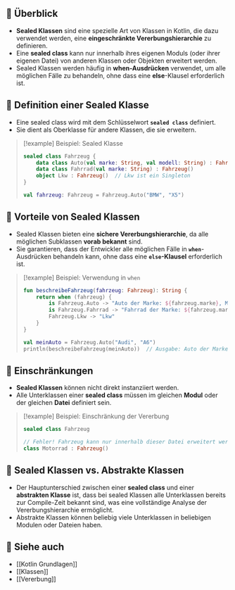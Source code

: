 
## 🔹 Überblick
- **Sealed Klassen** sind eine spezielle Art von Klassen in Kotlin, die dazu verwendet werden, eine **eingeschränkte Vererbungshierarchie** zu definieren.
- Eine **sealed class** kann nur innerhalb ihres eigenen Moduls (oder ihrer eigenen Datei) von anderen Klassen oder Objekten erweitert werden.
- Sealed Klassen werden häufig in **when-Ausdrücken** verwendet, um alle möglichen Fälle zu behandeln, ohne dass eine **else**-Klausel erforderlich ist.

## 🔹 Definition einer Sealed Klasse
- Eine sealed class wird mit dem Schlüsselwort **`sealed class`** definiert.
- Sie dient als Oberklasse für andere Klassen, die sie erweitern.

> [!example] Beispiel: Sealed Klasse  
> ```kotlin
> sealed class Fahrzeug {
>     data class Auto(val marke: String, val modell: String) : Fahrzeug()
>     data class Fahrrad(val marke: String) : Fahrzeug()
>     object Lkw : Fahrzeug()  // Lkw ist ein Singleton
> }
> 
> val fahrzeug: Fahrzeug = Fahrzeug.Auto("BMW", "X5")
> ```

## 🔹 Vorteile von Sealed Klassen
- Sealed Klassen bieten eine **sichere Vererbungshierarchie**, da alle möglichen Subklassen **vorab bekannt** sind.
- Sie garantieren, dass der Entwickler alle möglichen Fälle in **`when`**-Ausdrücken behandeln kann, ohne dass eine **`else`-Klausel** erforderlich ist.

> [!example] Beispiel: Verwendung in `when`  
> ```kotlin
> fun beschreibeFahrzeug(fahrzeug: Fahrzeug): String {
>     return when (fahrzeug) {
>         is Fahrzeug.Auto -> "Auto der Marke: ${fahrzeug.marke}, Modell: ${fahrzeug.modell}"
>         is Fahrzeug.Fahrrad -> "Fahrrad der Marke: ${fahrzeug.marke}"
>         Fahrzeug.Lkw -> "Lkw"
>     }
> }
> 
> val meinAuto = Fahrzeug.Auto("Audi", "A6")
> println(beschreibeFahrzeug(meinAuto))  // Ausgabe: Auto der Marke: Audi, Modell: A6
> ```

## 🔹 Einschränkungen
- **Sealed Klassen** können nicht direkt instanziiert werden.
- Alle Unterklassen einer **sealed class** müssen im gleichen **Modul** oder der gleichen **Datei** definiert sein.

> [!example] Beispiel: Einschränkung der Vererbung  
> ```kotlin
> sealed class Fahrzeug
> 
> // Fehler! Fahrzeug kann nur innerhalb dieser Datei erweitert werden
> class Motorrad : Fahrzeug()
> ```

## 🔹 Sealed Klassen vs. Abstrakte Klassen
- Der Hauptunterschied zwischen einer **sealed class** und einer **abstrakten Klasse** ist, dass bei sealed Klassen alle Unterklassen bereits zur Compile-Zeit bekannt sind, was eine vollständige Analyse der Vererbungshierarchie ermöglicht.
- Abstrakte Klassen können beliebig viele Unterklassen in beliebigen Modulen oder Dateien haben.

## 🔹 Siehe auch
- [[Kotlin Grundlagen]]
- [[Klassen]]
- [[Vererbung]]
